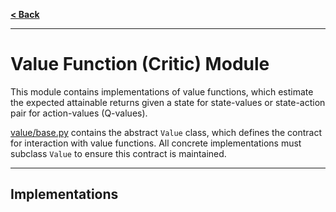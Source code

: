 [**< Back**](../README.md)

---

# Value Function (Critic) Module

This module contains implementations of value functions, which estimate the expected attainable returns given a state for state-values or state-action pair for action-values (Q-values).

[value/base.py](./base.py) contains the abstract `Value` class, which defines the contract for interaction with value functions. All concrete implementations must subclass `Value` to ensure this contract is maintained.

---

## Implementations

### 



